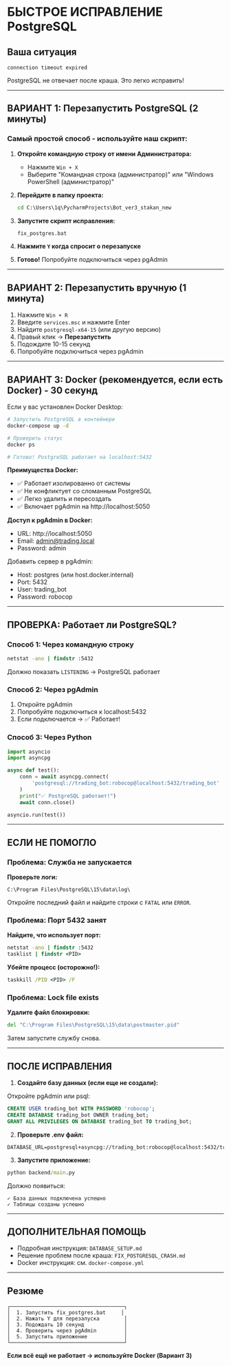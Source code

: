 # БЫСТРОЕ ИСПРАВЛЕНИЕ PostgreSQL

## Ваша ситуация
```
connection timeout expired
```
PostgreSQL не отвечает после краша. Это легко исправить!

---

## ВАРИАНТ 1: Перезапустить PostgreSQL (2 минуты)

### Самый простой способ - используйте наш скрипт:

1. **Откройте командную строку от имени Администратора:**
   - Нажмите `Win + X`
   - Выберите "Командная строка (администратор)" или "Windows PowerShell (администратор)"

2. **Перейдите в папку проекта:**
   ```cmd
   cd C:\Users\1q\PycharmProjects\Bot_ver3_stakan_new
   ```

3. **Запустите скрипт исправления:**
   ```cmd
   fix_postgres.bat
   ```

4. **Нажмите `Y` когда спросит о перезапуске**

5. **Готово!** Попробуйте подключиться через pgAdmin

---

## ВАРИАНТ 2: Перезапустить вручную (1 минута)

1. Нажмите `Win + R`
2. Введите `services.msc` и нажмите Enter
3. Найдите `postgresql-x64-15` (или другую версию)
4. Правый клик → **Перезапустить**
5. Подождите 10-15 секунд
6. Попробуйте подключиться через pgAdmin

---

## ВАРИАНТ 3: Docker (рекомендуется, если есть Docker) - 30 секунд

Если у вас установлен Docker Desktop:

```bash
# Запустить PostgreSQL в контейнере
docker-compose up -d

# Проверить статус
docker ps

# Готово! PostgreSQL работает на localhost:5432
```

**Преимущества Docker:**
- ✅ Работает изолированно от системы
- ✅ Не конфликтует со сломанным PostgreSQL
- ✅ Легко удалить и пересоздать
- ✅ Включает pgAdmin на http://localhost:5050

**Доступ к pgAdmin в Docker:**
- URL: http://localhost:5050
- Email: admin@trading.local
- Password: admin

Добавить сервер в pgAdmin:
- Host: postgres (или host.docker.internal)
- Port: 5432
- User: trading_bot
- Password: robocop

---

## ПРОВЕРКА: Работает ли PostgreSQL?

### Способ 1: Через командную строку
```cmd
netstat -ano | findstr :5432
```

Должно показать `LISTENING` → PostgreSQL работает

### Способ 2: Через pgAdmin
1. Откройте pgAdmin
2. Попробуйте подключиться к localhost:5432
3. Если подключается → ✅ Работает!

### Способ 3: Через Python
```python
import asyncio
import asyncpg

async def test():
    conn = await asyncpg.connect(
        'postgresql://trading_bot:robocop@localhost:5432/trading_bot'
    )
    print("✅ PostgreSQL работает!")
    await conn.close()

asyncio.run(test())
```

---

## ЕСЛИ НЕ ПОМОГЛО

### Проблема: Служба не запускается

**Проверьте логи:**
```
C:\Program Files\PostgreSQL\15\data\log\
```

Откройте последний файл и найдите строки с `FATAL` или `ERROR`.

### Проблема: Порт 5432 занят

**Найдите, что использует порт:**
```cmd
netstat -ano | findstr :5432
tasklist | findstr <PID>
```

**Убейте процесс (осторожно!):**
```cmd
taskkill /PID <PID> /F
```

### Проблема: Lock file exists

**Удалите файл блокировки:**
```cmd
del "C:\Program Files\PostgreSQL\15\data\postmaster.pid"
```

Затем запустите службу снова.

---

## ПОСЛЕ ИСПРАВЛЕНИЯ

1. **Создайте базу данных (если еще не создали):**

Откройте pgAdmin или psql:
```sql
CREATE USER trading_bot WITH PASSWORD 'robocop';
CREATE DATABASE trading_bot OWNER trading_bot;
GRANT ALL PRIVILEGES ON DATABASE trading_bot TO trading_bot;
```

2. **Проверьте .env файл:**
```env
DATABASE_URL=postgresql+asyncpg://trading_bot:robocop@localhost:5432/trading_bot
```

3. **Запустите приложение:**
```cmd
python backend/main.py
```

Должно появиться:
```
✓ База данных подключена успешно
✓ Таблицы созданы успешно
```

---

## ДОПОЛНИТЕЛЬНАЯ ПОМОЩЬ

- Подробная инструкция: `DATABASE_SETUP.md`
- Решение проблем после краша: `FIX_POSTGRESQL_CRASH.md`
- Docker инструкция: см. `docker-compose.yml`

---

## Резюме

```
┌─────────────────────────────────────┐
│  1. Запустить fix_postgres.bat     │
│  2. Нажать Y для перезапуска        │
│  3. Подождать 10 секунд             │
│  4. Проверить через pgAdmin         │
│  5. Запустить приложение            │
└─────────────────────────────────────┘
```

**Если всё ещё не работает → используйте Docker (Вариант 3)**

